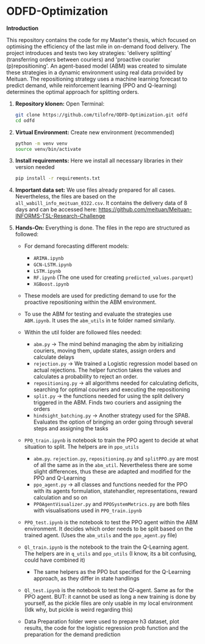 # ODFD-Optimization

**Introduction**

This repository contains the code for my Master's thesis, which focused on optimising the efficiency of the last mile in on-demand food delivery. The project introduces and tests two key strategies: 'delivery splitting' (transferring orders between couriers) and 'proactive courier (p)repositioning'. An agent-based model (ABM) was created to simulate these strategies in a dynamic environment using real data provided by Meituan. The repositioning strategy uses a machine learning forecast to predict demand, while reinforcement learning (PPO and Q-learning) determines the optimal approach for splitting orders.

1.  **Repository klonen:**
    Open Terminal:
    ```bash
    git clone https://github.com/tilofre/ODFD-Optimization.git odfd
    cd odfd
    ```

2.  **Virtual Environment:**
    Create new environment (recommended)
    ```bash
    python -m venv venv
    source venv/bin/activate 
    ```

3.  **Install requirements:**
    Here we install all necessary libraries in their version needed
    ```bash
    pip install -r requirements.txt
    ```

4.  **Important data set:**
    We use files already prepared for all cases. Nevertheless, the files are based on the `all_wabill_info_meituan_0322.csv`.
    It contains the delivery data of 8 days and can be accessed here: https://github.com/meituan/Meituan-INFORMS-TSL-Research-Challenge

5.  **Hands-On:**
    Everything is done. The files in the repo are structured as followed:
    
    * For demand forecasting different models:
        * `ARIMA.ipynb`
        * `GCN-LSTM.ipynb`
        * `LSTM.ipynb`
        * `RF.ipynb` (The one used for creating `predicted_values.parquet`)
        * `XGBoost.ipynb`
    * These models are used for predicting demand to use for the proactive repositioning within the ABM environment.

    * To use the ABM for testing and evaluate the strategies use `ABM.ipynb`. It uses the `abm_utils` in te folder named similarly.
    * Within the util folder are followed files needed:
        * `abm.py` -> The mind behind managing the abm by initializing couriers, moving them, update states, assign orders and calculate delays
        * `rejection.py` -> We trained a Logistic regression model based on actual rejections. The helper function takes the values and calculates a probability to reject an order.
        * `repositioning.py` -> all algorithms needed for calculating deficits, searching for optimal couriers and executing the repositioning 
        * `split.py` -> the functions needed for using the split delivery triggered in the ABM. Finds two couriers and assigning the orders
        * `hindsight_batching.py` -> Another strategy used for the SPAB. Evaluates the option of bringing an order going through several steps and assigning the tasks

    * `PPO_train.ipynb` is notebook to train the PPO agent to decide at what situation to split. The helpers are in `ppo_utils`
        * `abm.py`. `rejection.py`, `repositioning.py` and `splitPPO.py` are most of all the same as in the `abm_util`. Nevertheless there are some slight differences, thus these are adapted and modified for the PPO and Q-Learning
        * `ppo_agent.py` -> all classes and functions needed for the PPO with its agents formulation, statehandler, representations, reward calculation and so on
        * `PPOAgentVisualizer.py` and `PPOSystemMetrics.py` are both files with visualisations used in `PPO_train.ipynb`

    * `PPO_test.ipynb` is the notebook to test the PPO agent within the ABM environment. It decides which order needs to be split based on the trained agent. (Uses the `abm_utils` and the `ppo_agent.py` file)

    * `Ql_train.ipynb` is the notebook to the train the Q-Learning agent. The helpers are in `q_utils` and `ppo_utils` (I know, its a bit confusing, could have combined it)
        * The same helpers as the PPO but specified for the Q-Learning approach, as they differ in state handlings
        
    * `Ql_test.ipynb` is the notebook to test the Ql-agent. Same as for the PPO agent. BUT: it cannot be used as long a new training is done by yourself, as the pickle files are only usable in my local environment (Idk why, but pickle is weird regarding this)

    * Data Preparation folder were used to prepare h3 dataset, plot results, the code for the logistic regression prob function and the preparation for the demand prediction